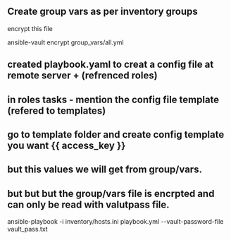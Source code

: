 ## Create group vars as per inventory groups
encrypt this file

ansible-vault encrypt group_vars/all.yml

## created playbook.yaml  to creat a config file at remote server + (refrenced roles) 
## in roles tasks - mention the config file template (refered to templates)
## go to template folder and create config template you want {{ access_key }}

## but this values we will get from group/vars.

## but but but the group/vars file is encrpted and can only be read with valutpass file.

ansible-playbook -i inventory/hosts.ini playbook.yml --vault-password-file vault_pass.txt